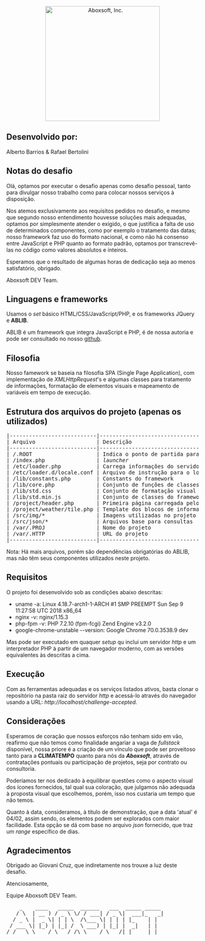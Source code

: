 <p align="center">
      <img src="http://aboxsoft.com.br/img/abox/logo_black.png" alt="Aboxsoft, Inc." width="300px"/>
</p>

## Desenvolvido por:

Alberto Barrios & Rafael Bertolini

## Notas do desafio

Olá, optamos por executar o desafio apenas como desafio pessoal, tanto para divulgar nosso trabalho como para colocar nossos serviços à disposição.

Nos atemos exclusivamente aos requisitos pedidos no desafio, e mesmo que segundo nosso entendimento houvesse soluções mais adequadas, optamos por simplesmente atender o exigido, o que justifica a falta de uso de determinados componentes, como por exemplo o tratamento das datas; nosso framework faz uso do formato nacional, e como não há consenso entre JavaScript e PHP quanto ao formato padrão, optamos por transcrevê-las no código como valores absolutos e inteiros.

Esperamos que o resultado de algumas horas de dedicação seja ao menos satisfatório, obrigado.

Aboxsoft DEV Team.

## Linguagens e frameworks

Usamos o <i>set</i> básico HTML/CSS/JavaScript/PHP, e os frameworks JQuery e <b>ABLIB</b>.

ABLIB é um framework que integra JavaScript e PHP, é de nossa autoria e pode ser consultado no nosso <a href='https://github.com/aboxsoft/ablib'>github</a>.

## Filosofia 

Nosso famework se baseia na filosofia SPA (Single Page Application), com implementação de <i>XMLHttpRequest</i>'s e algumas classes para tratamento de informações, formatação de elementos visuais e mapeamento de variáveis em tempo de execução.

## Estrutura dos arquivos do projeto (apenas os utilizados)

<pre>
|---------------------------|----------------------------------------------|
| Arquivo                   | Descrição                                    |
|---------------------------|----------------------------------------------|
| /.ROOT                    | Indica o ponto de partida para o framework   |
| /index.php                | <i>launcher</i>                              |
| /etc/loader.php           | Carrega informações do servidor              |
| /etc/loader.d/locale.conf | Arquivo de instrução para o loader.php       |
| /lib/constants.php        | Constants do framework                       |
| /lib/core.php             | Conjunto de funções de classes base do ABLIB |
| /lib/std.css              | Conjunto de formatação visual padrão         |
| /lib/std.min.js           | Conjunto de classes do framework ABLIB       |
| /project/header.php       | Primeira página carregada pelo launcher      |
| /project/weather/tile.php | Template dos blocos de informação mostrados  |
| /src/img/*                | Imagens utilizadas no projeto                |
| /src/json/*               | Arquivos base para consultas                 |
| /var/.PROJ                | Nome do projeto                              |
| /var/.HTTP                | URL do projeto                               |
|---------------------------|----------------------------------------------|
</pre>

Nota: Há mais arquivos, porém são dependências obrigatórias do ABLIB, mas não têm seus componentes utilizados neste projeto.

## Requisitos

O projeto foi desenvolvido sob as condições abaixo descritas:

- uname -a: Linux 4.18.7-arch1-1-ARCH #1 SMP PREEMPT Sun Sep 9 11:27:58 UTC 2018 x86_64
- nginx -v: nginx/1.15.3
- php-fpm -v: PHP 7.2.10 (fpm-fcgi) Zend Engine v3.2.0
- google-chrome-unstable --version: Google Chrome 70.0.3538.9 dev

Mas pode ser executado em quaquer <i>setup</i> qu inclui um servidor <i>http</i> e um interpretador PHP à partir de um navegador moderno, com as versões equivalentes às descritas a cima.

## Execução

Com as ferramentas adequadas e os serviços listados ativos, basta clonar o repositório na pasta raiz do servidor <i>http</i> e acessá-lo através do navegador usando a URL: <i>http://localhost/challenge-accepted.</i>

## Considerações

Esperamos de coração que nossos esforços não tenham sido em vão, reafirmo que não temos como finalidade angariar a vaga de <i>fullstack</i> disponível, nossa priore é a criação de um vínculo que pode ser proveitoso tanto para a <b>CLIMATEMPO</b> quanto para nós da <i><b>Aboxsoft</b></i>, através de contratações pontuais ou participação de projetos, seja por contrato ou consultoria.

Poderíamos ter nos dedicado à equilibrar questões como o aspecto visual dos ícones fornecidos, tal qual sua coloração, que julgamos não adequada à proposta visual que escolhemos, porém, isso nos custaria um tempo que não temos.

Quanto à data, consideramos, à título de demonstração, que a data 'atual' é 04/02, assim sendo, os elementos podem ser explorados com maior facilidade. Esta opção se dá com base no arquivo <i>json</i> fornecido, que traz um <i>range</i> específico de dias.

## Agradecimentos

Obrigado ao Giovani Cruz, que indiretamente nos trouxe a luz deste desafio.

Atenciosamente,

Equipe Aboxsoft DEV Team.

<pre>
    _    ____   _____  ______   ___  _____ _____
   / \  | __ ) / _ \ \/ / ___| / _ \|  ___|_   _|
  / _ \ |  _ \| | | \  /\___ \| | | | |_    | |  
 / ___ \| |_) | |_| /  \ ___) | |_| |  _|   | |  
/_/   \_\____/ \___/_/\_\____/ \___/|_|     |_|
</pre>